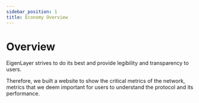 ```yaml
---
sidebar_position: 1
title: Economy Overview
---
```


# Overview

EigenLayer strives to do its best and provide legibility and transparency to users.

Therefore, we built a website to show the critical metrics of the network, metrics that we deem
important for users to understand the protocol and its performance.



